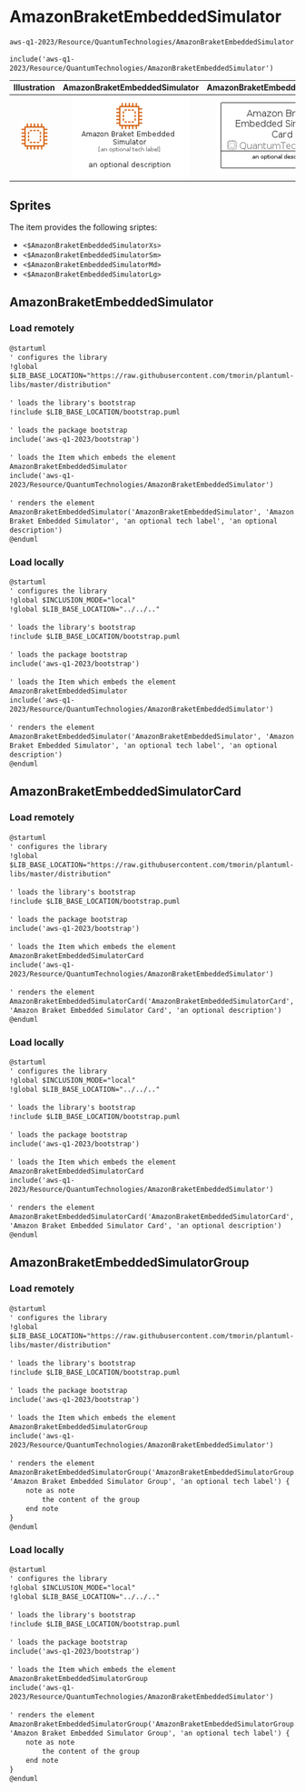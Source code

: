 # AmazonBraketEmbeddedSimulator


```text
aws-q1-2023/Resource/QuantumTechnologies/AmazonBraketEmbeddedSimulator
```

```text
include('aws-q1-2023/Resource/QuantumTechnologies/AmazonBraketEmbeddedSimulator')
```



| Illustration | AmazonBraketEmbeddedSimulator | AmazonBraketEmbeddedSimulatorCard | AmazonBraketEmbeddedSimulatorGroup |
| :---: | :---: | :---: | :---: |
| ![illustration for Illustration](../../../aws-q1-2023/Resource/QuantumTechnologies/AmazonBraketEmbeddedSimulator.png) | ![illustration for AmazonBraketEmbeddedSimulator](../../../aws-q1-2023/Resource/QuantumTechnologies/AmazonBraketEmbeddedSimulator.Local.png) | ![illustration for AmazonBraketEmbeddedSimulatorCard](../../../aws-q1-2023/Resource/QuantumTechnologies/AmazonBraketEmbeddedSimulatorCard.Local.png) | ![illustration for AmazonBraketEmbeddedSimulatorGroup](../../../aws-q1-2023/Resource/QuantumTechnologies/AmazonBraketEmbeddedSimulatorGroup.Local.png) |



## Sprites
The item provides the following sriptes:

- `<$AmazonBraketEmbeddedSimulatorXs>`
- `<$AmazonBraketEmbeddedSimulatorSm>`
- `<$AmazonBraketEmbeddedSimulatorMd>`
- `<$AmazonBraketEmbeddedSimulatorLg>`





## AmazonBraketEmbeddedSimulator

### Load remotely
```plantuml
@startuml
' configures the library
!global $LIB_BASE_LOCATION="https://raw.githubusercontent.com/tmorin/plantuml-libs/master/distribution"

' loads the library's bootstrap
!include $LIB_BASE_LOCATION/bootstrap.puml

' loads the package bootstrap
include('aws-q1-2023/bootstrap')

' loads the Item which embeds the element AmazonBraketEmbeddedSimulator
include('aws-q1-2023/Resource/QuantumTechnologies/AmazonBraketEmbeddedSimulator')

' renders the element
AmazonBraketEmbeddedSimulator('AmazonBraketEmbeddedSimulator', 'Amazon Braket Embedded Simulator', 'an optional tech label', 'an optional description')
@enduml
```

### Load locally
```plantuml
@startuml
' configures the library
!global $INCLUSION_MODE="local"
!global $LIB_BASE_LOCATION="../../.."

' loads the library's bootstrap
!include $LIB_BASE_LOCATION/bootstrap.puml

' loads the package bootstrap
include('aws-q1-2023/bootstrap')

' loads the Item which embeds the element AmazonBraketEmbeddedSimulator
include('aws-q1-2023/Resource/QuantumTechnologies/AmazonBraketEmbeddedSimulator')

' renders the element
AmazonBraketEmbeddedSimulator('AmazonBraketEmbeddedSimulator', 'Amazon Braket Embedded Simulator', 'an optional tech label', 'an optional description')
@enduml
```

## AmazonBraketEmbeddedSimulatorCard

### Load remotely
```plantuml
@startuml
' configures the library
!global $LIB_BASE_LOCATION="https://raw.githubusercontent.com/tmorin/plantuml-libs/master/distribution"

' loads the library's bootstrap
!include $LIB_BASE_LOCATION/bootstrap.puml

' loads the package bootstrap
include('aws-q1-2023/bootstrap')

' loads the Item which embeds the element AmazonBraketEmbeddedSimulatorCard
include('aws-q1-2023/Resource/QuantumTechnologies/AmazonBraketEmbeddedSimulator')

' renders the element
AmazonBraketEmbeddedSimulatorCard('AmazonBraketEmbeddedSimulatorCard', 'Amazon Braket Embedded Simulator Card', 'an optional description')
@enduml
```

### Load locally
```plantuml
@startuml
' configures the library
!global $INCLUSION_MODE="local"
!global $LIB_BASE_LOCATION="../../.."

' loads the library's bootstrap
!include $LIB_BASE_LOCATION/bootstrap.puml

' loads the package bootstrap
include('aws-q1-2023/bootstrap')

' loads the Item which embeds the element AmazonBraketEmbeddedSimulatorCard
include('aws-q1-2023/Resource/QuantumTechnologies/AmazonBraketEmbeddedSimulator')

' renders the element
AmazonBraketEmbeddedSimulatorCard('AmazonBraketEmbeddedSimulatorCard', 'Amazon Braket Embedded Simulator Card', 'an optional description')
@enduml
```

## AmazonBraketEmbeddedSimulatorGroup

### Load remotely
```plantuml
@startuml
' configures the library
!global $LIB_BASE_LOCATION="https://raw.githubusercontent.com/tmorin/plantuml-libs/master/distribution"

' loads the library's bootstrap
!include $LIB_BASE_LOCATION/bootstrap.puml

' loads the package bootstrap
include('aws-q1-2023/bootstrap')

' loads the Item which embeds the element AmazonBraketEmbeddedSimulatorGroup
include('aws-q1-2023/Resource/QuantumTechnologies/AmazonBraketEmbeddedSimulator')

' renders the element
AmazonBraketEmbeddedSimulatorGroup('AmazonBraketEmbeddedSimulatorGroup', 'Amazon Braket Embedded Simulator Group', 'an optional tech label') {
    note as note
        the content of the group
    end note
}
@enduml
```

### Load locally
```plantuml
@startuml
' configures the library
!global $INCLUSION_MODE="local"
!global $LIB_BASE_LOCATION="../../.."

' loads the library's bootstrap
!include $LIB_BASE_LOCATION/bootstrap.puml

' loads the package bootstrap
include('aws-q1-2023/bootstrap')

' loads the Item which embeds the element AmazonBraketEmbeddedSimulatorGroup
include('aws-q1-2023/Resource/QuantumTechnologies/AmazonBraketEmbeddedSimulator')

' renders the element
AmazonBraketEmbeddedSimulatorGroup('AmazonBraketEmbeddedSimulatorGroup', 'Amazon Braket Embedded Simulator Group', 'an optional tech label') {
    note as note
        the content of the group
    end note
}
@enduml
```

